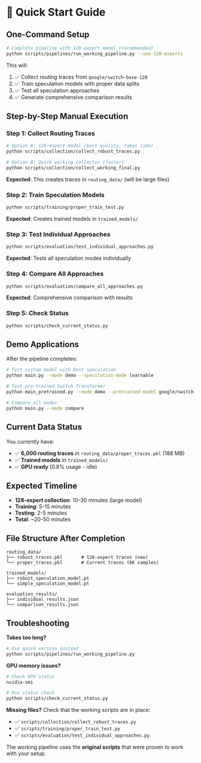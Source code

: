 # 🚀 Quick Start Guide

## One-Command Setup

```bash
# Complete pipeline with 128-expert model (recommended)
python scripts/pipelines/run_working_pipeline.py --use-128-experts
```

This will:
1. ✅ Collect routing traces from `google/switch-base-128` 
2. ✅ Train speculation models with proper data splits
3. ✅ Test all speculation approaches
4. ✅ Generate comprehensive comparison results

## Step-by-Step Manual Execution

### Step 1: Collect Routing Traces
```bash
# Option A: 128-expert model (best quality, takes time)
python scripts/collection/collect_robust_traces.py

# Option B: Quick working collector (faster)
python scripts/collection/collect_working_final.py
```

**Expected**: This creates traces in `routing_data/` (will be large files)

### Step 2: Train Speculation Models
```bash
python scripts/training/proper_train_test.py
```

**Expected**: Creates trained models in `trained_models/`

### Step 3: Test Individual Approaches
```bash
python scripts/evaluation/test_individual_approaches.py
```

**Expected**: Tests all speculation modes individually

### Step 4: Compare All Approaches
```bash
python scripts/evaluation/compare_all_approaches.py
```

**Expected**: Comprehensive comparison with results

### Step 5: Check Status
```bash
python scripts/check_current_status.py
```

## Demo Applications

After the pipeline completes:

```bash
# Test custom model with best speculation
python main.py --mode demo --speculation-mode learnable

# Test pre-trained Switch Transformer
python main_pretrained.py --mode demo --pretrained-model google/switch-base-8

# Compare all modes
python main.py --mode compare
```

## Current Data Status

You currently have:
- ✅ **6,000 routing traces** in `routing_data/proper_traces.pkl` (188 MB)
- ✅ **Trained models** in `trained_models/`
- ✅ **GPU ready** (0.8% usage - idle)

## Expected Timeline

- **128-expert collection**: 10-30 minutes (large model)
- **Training**: 5-15 minutes
- **Testing**: 2-5 minutes
- **Total**: ~20-50 minutes

## File Structure After Completion

```
routing_data/
├── robust_traces.pkl       # 128-expert traces (new)
└── proper_traces.pkl       # Current traces (6K samples)

trained_models/
├── robust_speculation_model.pt
└── simple_speculation_model.pt

evaluation_results/
├── individual_results.json
└── comparison_results.json
```

## Troubleshooting

**Takes too long?**
```bash
# Use quick version instead
python scripts/pipelines/run_working_pipeline.py
```

**GPU memory issues?**
```bash
# Check GPU status
nvidia-smi

# Run status check
python scripts/check_current_status.py
```

**Missing files?**
Check that the working scripts are in place:
- ✅ `scripts/collection/collect_robust_traces.py`
- ✅ `scripts/training/proper_train_test.py`
- ✅ `scripts/evaluation/test_individual_approaches.py`

The working pipeline uses the **original scripts** that were proven to work with your setup.